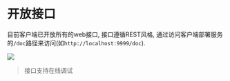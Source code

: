 # 开放接口

目前客户端已开放所有的web接口, 接口遵循REST风格, 通过访问客户端部署服务的`/doc`路径来访问(如`http://localhost:9999/doc`).

![](http://noah.bj.bcebos.com/doc/img/8e0d302b7650751eb2422e576ee1ad75.png)

> 接口支持在线调试
